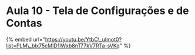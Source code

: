 # Aula 10 - Tela de Configurações e de Contas

{% embed url="https://youtu.be/YtbC\_uImot0?list=PLM\_blx75cMID1lWxb8nT77kV7RTa-sVKq" %}



